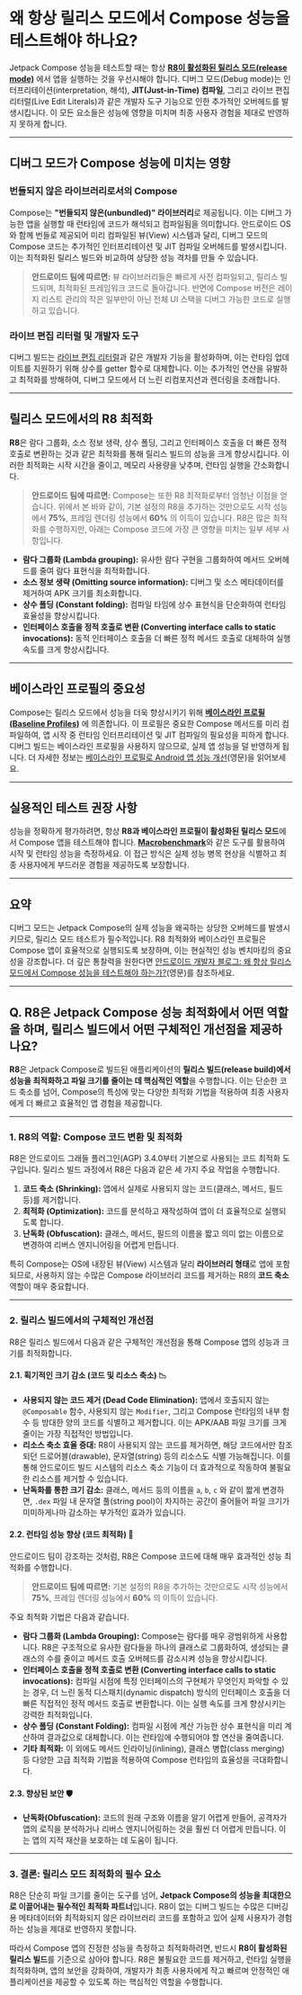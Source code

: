 # 왜 항상 릴리스 모드에서 Compose 성능을 테스트해야 하나요?

Jetpack Compose 성능을 테스트할 때는 항상 [**R8이 활성화된 릴리스 모드(release mode)**](https://developer.android.com/topic/performance/app-optimization/enable-app-optimization#enable) 에서 앱을 실행하는 것을 우선시해야 합니다. 디버그 모드(Debug mode)는 인터프리테이션(interpretation, 해석), **JIT(Just-in-Time) 컴파일**, 그리고 라이브 편집 리터럴(Live Edit Literals)과 같은 개발자 도구 기능으로 인한 추가적인 오버헤드를 발생시킵니다. 이 모든 요소들은 성능에 영향을 미치며 최종 사용자 경험을 제대로 반영하지 못하게 합니다.

-----

## 디버그 모드가 Compose 성능에 미치는 영향

### 번들되지 않은 라이브러리로서의 Compose

Compose는 **"번들되지 않은(unbundled)" 라이브러리**로 제공됩니다. 이는 디버그 가능한 앱을 실행할 때 런타임에 코드가 해석되고 컴파일됨을 의미합니다. 안드로이드 OS와 함께 번들로 제공되어 미리 컴파일된 뷰(View) 시스템과 달리, 디버그 모드의 Compose 코드는 추가적인 인터프리테이션 및 JIT 컴파일 오버헤드를 발생시킵니다. 이는 최적화된 릴리스 빌드와 비교하여 상당한 성능 격차를 만들 수 있습니다.

> **안드로이드 팀에 따르면:**
> 뷰 라이브러리들은 빠르게 사전 컴파일되고, 릴리스 빌드되며, 최적화된 프레임워크 코드로 돌아갑니다. 반면에 Compose 버전은 레이지 리스트 관리의 작은 일부만이 아닌 전체 UI 스택을 디버그 가능한 코드로 실행하고 있습니다.

### 라이브 편집 리터럴 및 개발자 도구

디버그 빌드는 [라이브 편집 리터럴](https://developer.android.com/develop/ui/compose/tooling#live-edit-literals)과 같은 개발자 기능을 활성화하며, 이는 런타임 업데이트를 지원하기 위해 상수를 getter 함수로 대체합니다. 이는 추가적인 연산을 유발하고 최적화를 방해하여, 디버그 모드에서 더 느린 리컴포지션과 렌더링을 초래합니다.

-----

## 릴리스 모드에서의 R8 최적화

**R8**은 람다 그룹화, 소스 정보 생략, 상수 폴딩, 그리고 인터페이스 호출을 더 빠른 정적 호출로 변환하는 것과 같은 최적화를 통해 릴리스 빌드의 성능을 크게 향상시킵니다. 이러한 최적화는 시작 시간을 줄이고, 메모리 사용량을 낮추며, 런타임 실행을 간소화합니다.

> **안드로이드 팀에 따르면:**
> Compose는 또한 R8 최적화로부터 엄청난 이점을 얻습니다. 위에서 본 바와 같이, 기본 설정의 R8을 추가하는 것만으로도 시작 성능에서 **75%**, 프레임 렌더링 성능에서 **60%** 의 이득이 있습니다. R8은 많은 최적화를 수행하지만, 아래는 Compose 코드에 가장 큰 영향을 미치는 일부 세부 사항입니다.

  * **람다 그룹화 (Lambda grouping):** 유사한 람다 구현을 그룹화하여 메서드 오버헤드를 줄여 람다 표현식을 최적화합니다.
  * **소스 정보 생략 (Omitting source information):** 디버그 및 소스 메타데이터를 제거하여 APK 크기를 최소화합니다.
  * **상수 폴딩 (Constant folding):** 컴파일 타임에 상수 표현식을 단순화하여 런타임 효율성을 향상시킵니다.
  * **인터페이스 호출을 정적 호출로 변환 (Converting interface calls to static invocations):** 동적 인터페이스 호출을 더 빠른 정적 메서드 호출로 대체하여 실행 속도를 크게 향상시킵니다.

-----

## 베이스라인 프로필의 중요성

Compose는 릴리스 모드에서 성능을 더욱 향상시키기 위해 [**베이스라인 프로필(Baseline Profiles)**](https://developer.android.com/topic/performance/baselineprofiles/overview) 에 의존합니다. 이 프로필은 중요한 Compose 메서드를 미리 컴파일하여, 앱 시작 중 런타임 인터프리테이션 및 JIT 컴파일의 필요성을 피하게 합니다. 디버그 빌드는 베이스라인 프로필을 사용하지 않으므로, 실제 앱 성능을 덜 반영하게 됩니다. 더 자세한 정보는 [베이스라인 프로필로 Android 앱 성능 개선](https://proandroiddev.com/improve-your-android-app-performance-with-baseline-profiles-297f388082e6)(영문)을 읽어보세요.

-----

## 실용적인 테스트 권장 사항

성능을 정확하게 평가하려면, 항상 **R8과 베이스라인 프로필이 활성화된 릴리스 모드**에서 Compose 앱을 테스트해야 합니다. [**Macrobenchmark**](https://developer.android.com/topic/performance/benchmarking/macrobenchmark-overview)와 같은 도구를 활용하여 시작 및 런타임 성능을 측정하세요. 이 접근 방식은 실제 성능 병목 현상을 식별하고 최종 사용자에게 부드러운 경험을 제공하도록 보장합니다.

-----

## 요약

디버그 모드는 Jetpack Compose의 실제 성능을 왜곡하는 상당한 오버헤드를 발생시키므로, 릴리스 모드 테스트가 필수적입니다. R8 최적화와 베이스라인 프로필은 Compose 앱이 효율적으로 실행되도록 보장하며, 이는 현실적인 성능 벤치마킹의 중요성을 강조합니다. 더 깊은 통찰력을 원한다면 [안드로이드 개발자 블로그: 왜 항상 릴리스 모드에서 Compose 성능을 테스트해야 하는가?](https://medium.com/androiddevelopers/why-should-you-always-test-compose-performance-in-release-4168dd0f2c71)(영문)를 참조하세요.

-----

## Q. R8은 Jetpack Compose 성능 최적화에서 어떤 역할을 하며, 릴리스 빌드에서 어떤 구체적인 개선점을 제공하나요?

**R8**은 Jetpack Compose로 빌드된 애플리케이션의 **릴리스 빌드(release build)에서 성능을 최적화하고 파일 크기를 줄이는 데 핵심적인 역할**을 수행합니다. 이는 단순한 코드 축소를 넘어, Compose의 특성에 맞는 다양한 최적화 기법을 적용하여 최종 사용자에게 더 빠르고 효율적인 앱 경험을 제공합니다.

---
### 1. R8의 역할: Compose 코드 변환 및 최적화

R8은 안드로이드 그래들 플러그인(AGP) 3.4.0부터 기본으로 사용되는 코드 최적화 도구입니다. 릴리스 빌드 과정에서 R8은 다음과 같은 세 가지 주요 작업을 수행합니다.

1.  **코드 축소 (Shrinking):** 앱에서 실제로 사용되지 않는 코드(클래스, 메서드, 필드 등)를 제거합니다.
2.  **최적화 (Optimization):** 코드를 분석하고 재작성하여 앱이 더 효율적으로 실행되도록 합니다.
3.  **난독화 (Obfuscation):** 클래스, 메서드, 필드의 이름을 짧고 의미 없는 이름으로 변경하여 리버스 엔지니어링을 어렵게 만듭니다.

특히 Compose는 OS에 내장된 뷰(View) 시스템과 달리 **라이브러리 형태**로 앱에 포함되므로, 사용하지 않는 수많은 Compose 라이브러리 코드를 제거하는 R8의 **코드 축소** 역할이 매우 중요합니다.

---
### 2. 릴리스 빌드에서의 구체적인 개선점

R8은 릴리스 빌드에서 다음과 같은 구체적인 개선점을 통해 Compose 앱의 성능과 크기를 최적화합니다.

#### 2.1. 획기적인 크기 감소 (코드 및 리소스 축소) 📉
* **사용되지 않는 코드 제거 (Dead Code Elimination):**
    앱에서 호출되지 않는 `@Composable` 함수, 사용되지 않는 `Modifier`, 그리고 Compose 런타임의 내부 함수 등 방대한 양의 코드를 식별하고 제거합니다. 이는 APK/AAB 파일 크기를 크게 줄이는 가장 직접적인 방법입니다.
* **리소스 축소 효율 증대:**
    R8이 사용되지 않는 코드를 제거하면, 해당 코드에서만 참조되던 드로어블(drawable), 문자열(string) 등의 리소스도 식별 가능해집니다. 이를 통해 안드로이드 빌드 시스템의 리소스 축소 기능이 더 효과적으로 작동하여 불필요한 리소스를 제거할 수 있습니다.
* **난독화를 통한 크기 감소:**
    클래스, 메서드 등의 이름을 `a`, `b`, `c` 와 같이 짧게 변경하면, `.dex` 파일 내 문자열 풀(string pool)이 차지하는 공간이 줄어들어 파일 크기가 미미하게나마 감소하는 부가적인 효과가 있습니다.

#### 2.2. 런타임 성능 향상 (코드 최적화) 🚀
안드로이드 팀이 강조하는 것처럼, R8은 Compose 코드에 대해 매우 효과적인 성능 최적화를 수행합니다.

> **안드로이드 팀에 따르면:**
> 기본 설정의 R8을 추가하는 것만으로도 시작 성능에서 **75%**, 프레임 렌더링 성능에서 **60%** 의 이득이 있습니다.

주요 최적화 기법은 다음과 같습니다.

* **람다 그룹화 (Lambda Grouping):**
    Compose는 람다를 매우 광범위하게 사용합니다. R8은 구조적으로 유사한 람다들을 하나의 클래스로 그룹화하여, 생성되는 클래스의 수를 줄이고 메서드 호출 오버헤드를 감소시켜 성능을 향상시킵니다.
* **인터페이스 호출을 정적 호출로 변환 (Converting interface calls to static invocations):**
    컴파일 시점에 특정 인터페이스의 구현체가 무엇인지 파악할 수 있는 경우, 더 느린 동적 디스패치(dynamic dispatch) 방식의 인터페이스 호출을 더 빠른 직접적인 정적 메서드 호출로 변환합니다. 이는 실행 속도를 크게 향상시키는 강력한 최적화입니다.
* **상수 폴딩 (Constant Folding):**
    컴파일 시점에 계산 가능한 상수 표현식을 미리 계산하여 결과값으로 대체합니다. 이는 런타임에 수행되어야 할 연산을 줄여줍니다.
* **기타 최적화:**
    이 외에도 메서드 인라이닝(inlining), 클래스 병합(class merging) 등 다양한 고급 최적화 기법을 적용하여 Compose 런타임의 효율성을 극대화합니다.

#### 2.3. 향상된 보안 🛡️
* **난독화(Obfuscation):** 코드의 원래 구조와 이름을 알기 어렵게 만들어, 공격자가 앱의 로직을 분석하거나 리버스 엔지니어링하는 것을 훨씬 더 어렵게 만듭니다. 이는 앱의 지적 재산을 보호하는 데 도움이 됩니다.

---
### 3. 결론: 릴리스 모드 최적화의 필수 요소

R8은 단순히 파일 크기를 줄이는 도구를 넘어, **Jetpack Compose의 성능을 최대한으로 이끌어내는 필수적인 최적화 파트너**입니다. R8이 없는 디버그 빌드는 수많은 디버깅용 메타데이터와 최적화되지 않은 라이브러리 코드를 포함하고 있어 실제 사용자가 경험하는 성능을 제대로 반영하지 못합니다.

따라서 Compose 앱의 진정한 성능을 측정하고 최적화하려면, 반드시 **R8이 활성화된 릴리스 빌드**를 기준으로 삼아야 합니다. R8은 불필요한 코드를 제거하고, 런타임 실행을 최적화하며, 앱의 보안을 강화하여, 개발자가 최종 사용자에게 작고 빠르며 안정적인 애플리케이션을 제공할 수 있도록 하는 핵심적인 역할을 수행합니다.